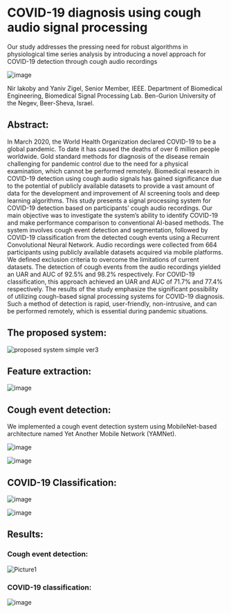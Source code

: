 # COVID-19 diagnosis using cough audio signal processing
Our study addresses the pressing need for robust algorithms in physiological time series analysis by introducing a novel approach for COVID-19 detection through cough audio recordings

![image](https://github.com/chikleWhite/paper_2024_covid_cough/assets/136971404/b8384ec3-3dbe-494b-a3ac-1e4b5dccc0e7)

Nir Iakoby and Yaniv Zigel, Senior Member, IEEE.
Department of Biomedical Engineering, Biomedical Signal Processing Lab.
Ben-Gurion University of the Negev, Beer-Sheva, Israel.

## Abstract:
In March 2020, the World Health Organization declared COVID-19 to be a global pandemic. To date it has caused the deaths of over 6 million people worldwide. Gold standard methods for diagnosis of the disease remain challenging for pandemic control due to the need for a physical examination, which cannot be performed remotely. Biomedical research in COVID-19 detection using cough audio signals has gained significance due to the potential of publicly available datasets to provide a vast amount of data for the development and improvement of AI screening tools and deep learning algorithms. This study presents a signal processing system for COVID-19 detection based on participants’ cough audio recordings. Our main objective was to investigate the system’s ability to identify COVID-19 and make performance comparison to conventional AI-based methods. The system involves cough event detection and segmentation, followed by COVID-19 classification from the detected cough events using a Recurrent Convolutional Neural Network. Audio recordings were collected from 664 participants using publicly available datasets acquired via mobile platforms. We defined exclusion criteria to overcome the limitations of current datasets. The detection of cough events from the audio recordings yielded an UAR and AUC of 92.5% and 98.2% respectively. For COVID-19 classification, this approach achieved an UAR and AUC of 71.7% and 77.4% respectively. The results of the study emphasize the significant possibility of utilizing cough-based signal processing systems for COVID-19 diagnosis. Such a method of detection is rapid, user-friendly, non-intrusive, and can be performed remotely, which is essential during pandemic situations.

## The proposed system:
![proposed system simple ver3](https://github.com/chikleWhite/paper_2024_covid_cough/assets/136971404/3ef51277-5d82-4a08-a20e-dbdd9ad62357)

## Feature extraction:
![image](https://github.com/chikleWhite/paper_2024_covid_cough/assets/136971404/c8cadb2d-cb70-4b83-8862-aac9ff9ba90b)

## Cough event detection:
We implemented a cough event detection system using MobileNet-based architecture named Yet Another Mobile Network (YAMNet).

![image](https://github.com/chikleWhite/paper_2024_covid_cough/assets/136971404/236ee5dd-34a5-4bdb-a7b1-0fa577c5faac)

![image](https://github.com/chikleWhite/paper_2024_covid_cough/assets/136971404/ab3e1fd6-5f55-4661-a7c6-e44702e256af)

## COVID-19 Classification:
![image](https://github.com/chikleWhite/paper_2024_covid_cough/assets/136971404/143e57a3-4bfa-4376-a02b-566fbe384062)

![image](https://github.com/chikleWhite/paper_2024_covid_cough/assets/136971404/4b8478e6-0781-4c93-92fc-f934f7d31f9d)

## Results:
### Cough event detection:
![Picture1](https://github.com/chikleWhite/paper_2024_covid_cough/assets/136971404/0e94c5bf-adf6-4ce4-92a8-cff942ce38f0)

### COVID-19 classification:
![image](https://github.com/chikleWhite/paper_2024_covid_cough/assets/136971404/52481063-98df-47cd-88cf-f40808dc5736)

